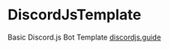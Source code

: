 # DiscordJsTemplate

Basic Discord.js Bot Template
[discordjs.guide](https://discordjs.guide/#before-you-begin)